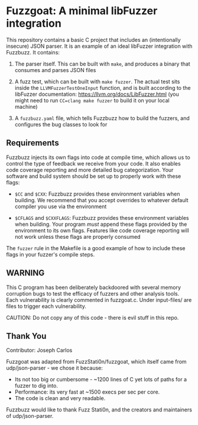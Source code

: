Fuzzgoat: A minimal libFuzzer integration
===================

This repository contains a basic C project that includes an (intentionally insecure) JSON parser. It is an example of an ideal libFuzzer integration with Fuzzbuzz. It contains:

1) The parser itself. This can be built with `make`, and produces a binary that consumes and parses JSON files

2) A fuzz test, which can be built with `make fuzzer`. The actual test sits inside the `LLVMFuzzerTestOneInput` function, and is built according to the libFuzzer documentation: https://llvm.org/docs/LibFuzzer.html (you might need to run `CC=clang make fuzzer` to build it on your local machine)

3) A `fuzzbuzz.yaml` file, which tells Fuzzbuzz how to build the fuzzers, and configures the bug classes to look for


## Requirements

Fuzzbuzz injects its own flags into code at compile time, which allows us to control the type of feedback we receive from your code. It also enables code coverage reporting and more detailed bug categorization. Your software and build system should be set up to properly work with these flags:

- `$CC` and `$CXX`: Fuzzbuzz provides these environment variables when building. We recommend that you accept overrides to whatever default compiler you use via the environment

- `$CFLAGS` and `$CXXFLAGS`: Fuzzbuzz provides these environment variables when building. Your program _must_ append these flags provided by the environment to its own flags. Features like code coverage reporting will not work unless these flags are properly consumed

The `fuzzer` rule in the Makefile is a good example of how to include these flags in your fuzzer's compile steps.

## WARNING

This C program has been deliberately backdoored with several memory corruption bugs to test the efficacy of fuzzers and other analysis tools. Each vulnerability is clearly commented in fuzzgoat.c. Under input-files/ are files to trigger each vulnerability.

CAUTION: Do not copy any of this code - there is evil stuff in this repo.

Thank You
---------
Contributor: Joseph Carlos 

Fuzzgoat was adapted from FuzzStati0n/fuzzgoat, which itself came from udp/json-parser - we chose it because:

* Its not too big or cumbersome - ~1200 lines of C yet lots of paths for a fuzzer to dig into.
* Performance: its very fast at ~1500 execs per sec per core.
* The code is clean and very readable.

Fuzzbuzz would like to thank Fuzz Stati0n, and the creators and maintainers of udp/json-parser.
